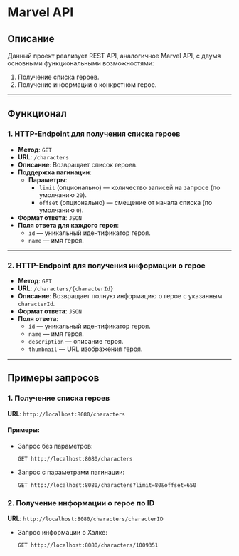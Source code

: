 # Marvel API

## Описание
Данный проект реализует REST API, аналогичное Marvel API, с двумя основными функциональными возможностями:
1. Получение списка героев.
2. Получение информации о конкретном герое.

---

## Функционал

### 1. HTTP-Endpoint для получения списка героев
- **Метод**: `GET`
- **URL**: `/characters`
- **Описание**: Возвращает список героев.
- **Поддержка пагинации**:
  - **Параметры**:
    - `limit` (опционально) — количество записей на запросе (по умолчанию `20`).
    - `offset` (опционально) — смещение от начала списка (по умолчанию `0`).
- **Формат ответа**: `JSON`
- **Поля ответа для каждого героя**:
  - `id` — уникальный идентификатор героя.
  - `name` — имя героя.

---

### 2. HTTP-Endpoint для получения информации о герое
- **Метод**: `GET`
- **URL**: `/characters/{characterId}`
- **Описание**: Возвращает полную информацию о герое с указанным `characterId`.
- **Формат ответа**: `JSON`
- **Поля ответа**:
  - `id` — уникальный идентификатор героя.
  - `name` — имя героя.
  - `description` — описание героя.
  - `thumbnail` — URL изображения героя.

---

## Примеры запросов

### 1. Получение списка героев
**URL**: `http://localhost:8080/characters`

#### Примеры:
- Запрос без параметров:
  ```http
  GET http://localhost:8080/characters
- Запрос с параметрами пагинации:
  ```http
  GET http://localhost:8080/characters?limit=80&offset=650

### 2. Получение информации о герое по ID
**URL**: `http://localhost:8080/characters/characterID`
- Запрос информации о Халке:
  ```http
  GET http://localhost:8080/characters/1009351



